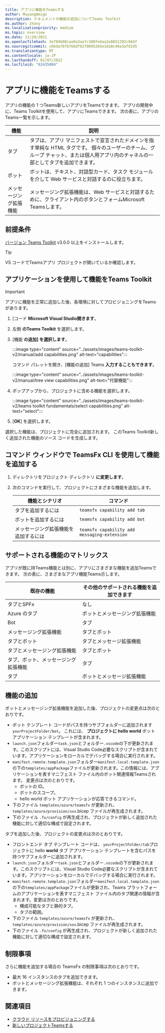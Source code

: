 ```yaml
---
title: アプリに機能をTeamsする
author: MuyangAmigo
description: ドキュメントの機能の追加についてTeams Toolkit
ms.author: zhany
ms.localizationpriority: medium
ms.topic: overview
ms.date: 11/29/2021
ms.openlocfilehash: 3e704b08caa9a3aafc388fe4aa2e8851292c944f
ms.sourcegitcommit: c66da76fb766df6270095265e1da8c49a3afd195
ms.translationtype: MT
ms.contentlocale: ja-JP
ms.lasthandoff: 02/07/2022
ms.locfileid: "62435804"
---
```

# <a name="add-capabilities-to-your-teams-apps"></a>アプリに機能をTeamsする

アプリの機能の 1 つTeams新しいアプリをTeamsできます。 アプリの開発中に、Teams Toolkitを使用して、アプリにTeamsできます。 次の表に、アプリのTeams一覧を示します。

|**機能**|**説明**|
|--------|-------------|
| タブ |  タブは、アプリ マニフェストで宣言されたドメインを指す単純な HTML タグです。 個々のユーザーのチーム、グループ チャット、または個人用アプリ内のチャネルの一部としてタブを追加できます。|
| ボット |  ボットは、テキスト、対話型カード、タスク モジュールを介して Web サービスと対話するのに役立ちます。|
| メッセージング拡張機能 | メッセージング拡張機能は、Web サービスと対話するために、クライアント内のボタンとフォームMicrosoft Teamsします。|

## <a name="prerequisite"></a>前提条件

[バージョン Teams Toolkit](https://marketplace.visualstudio.com/items?itemName=TeamsDevApp.ms-teams-vscode-extension) v3.0.0 以上をインストールします。

> [!TIP]
> VS コードでTeamsアプリ プロジェクトが開いているか確認します。

## <a name="add-capabilities-using-teams-toolkit"></a>アプリケーションを使用して機能をTeams Toolkit

> [!IMPORTANT]
> アプリに機能を正常に追加した後、各環境に対してプロビジョニングをTeamsがあります。

1. [コード **Microsoft Visual Studio開きます**。
1. 左側 **のTeams Toolkit** を選択します。
1. [機能 **の追加] を選択します**。

    :::image type="content" source="../assets/images/teams-toolkit-v2/manual/add capabilities.png" alt-text="capabilities":::

   コマンド パレットを開き、[機能の追加] Teams **入力することもできます**。 
      
    :::image type="content" source="../assets/images/teams-toolkit-v2/manual/tree view capabilities.png" alt-text="代替機能":::

1. ポップアップから、プロジェクトに含める機能を選択します。

    :::image type="content" source="../assets/images/teams-toolkit-v2/teams toolkit fundamentals/select capabilities.png" alt-text="select":::

1. [**OK**] を選択します。

選択した機能は、プロジェクトに完全に追加されます。 このTeams Toolkit新しく追加された機能のソース コードを生成します。

## <a name="add-capabilities-using-teamsfx-cli-in-command-window"></a>コマンド ウィンドウで TeamsFx CLI を使用して機能を追加する

1. ディレクトリをプロジェクト ディレクトリ **に変更します**。
1. 次のコマンドを実行して、プロジェクトにさまざまな機能を追加します。

   |機能とシナリオ| コマンド|
   |-----------------------|----------|
   |タブを追加するには|`teamsfx capability add tab`|
   |ボットを追加するには|`teamsfx capability add bot`|
   |メッセージング拡張機能を追加するには|`teamsfx capability add messaging-extension`|

## <a name="supported-capabilities-matrix"></a>サポートされる機能のマトリックス

アプリが既に持Teams機能とは別に、アプリにさまざまな機能を追加Teamsできます。 次の表に、さまざまなアプリ機能Teams示します。 

|既存の機能|その他のサポートされる機能を追加できます|
|--------------------|--------------------|
|タブとSPFx|なし|
|Azure のタブ|ボットとメッセージング拡張機能|
|Bot|タブ|
|メッセージング拡張機能|タブとボット|
|タブとボット|タブとメッセージ拡張機能|
|タブとメッセージング拡張機能|タブとボット|
|タブ、ボット、メッセージング拡張機能|タブ|
|タブ |ボットとメッセージ拡張機能|

## <a name="add-capabilities"></a>機能の追加

ボットとメッセージング拡張機能を追加した後、プロジェクトの変更点は次のとおりです。

- ボット テンプレート コードがパスを持つサブフォルダーに追加されます `yourProjectFolder/bot`。 これには、 **プロジェクトに hello world** ボット アプリケーション テンプレートが含まれます。
- `launch.json`フォルダー`task.json`とフォルダー`.vscode`の下が更新されます。このスクリプトには、Visual Studio Code必要なスクリプトが含まれています。アプリケーションをローカルでデバッグする場合に実行されます。 
- `manifest.remote.template.json`フォルダー`manifest.local.template.json`の下の`templates/appPackage`ファイルが更新されます。この情報には、アプリケーションを表すマニフェスト ファイル内のボット関連情報Teamsされます。 変更点は次のとおりです。
  - ボットの ID。
  - ボットのスコープ。
  - hello world ボット アプリケーションが応答できるコマンド。
- 下のファイル `templates/azure/teamsfx` が更新され、 `templates/azure/provision/xxx`.bicep ファイルが再生成されます。
- 下のファイル `.fx/config` が再生成され、プロジェクトが新しく追加された機能に対して適切な構成で設定されます。

タブを追加した後、プロジェクトの変更点は次のとおりです。

- フロントエンド タブ テンプレート コードは、 `yourProjectFolder/tab`プロジェクトに hello **world** タブ アプリケーション テンプレートを含むパスを持つサブフォルダーに追加されます。
- `launch.json`フォルダー`task.json`とフォルダー`.vscode`の下が更新されます。このスクリプトには、Visual Studio Code必要なスクリプトが含まれています。アプリケーションをローカルでデバッグする場合に実行されます。 
- `manifest.remote.template.json`フォルダー`manifest.local.template.json`の下の`templates/appPackage`ファイルが更新され、Teams プラットフォームのアプリケーションを表すマニフェスト ファイル内のタブ関連の情報が含まれます。変更は次のとおりです。
  - 構成可能なタブと静的タブ。
  - タブの範囲。
- 下のファイル `templates/azure/teamsfx` が更新され、 `templates/azure/provision/xxx`.bicep ファイルが再生成されます。
- 下のファイル `.fx/config` が再生成され、プロジェクトが新しく追加された機能に対して適切な構成で設定されます。

## <a name="limitations"></a>制限事項

さらに機能を追加する場合の TeamsFx の制限事項は次のとおりです。

* 最大 16 インスタンスのタブを追加できます。
* ボットとメッセージング拡張機能は、それぞれ 1 つのインスタンスに追加できます。

## <a name="see-also"></a>関連項目

* [クラウド リソースをプロビジョニングする](provision.md)
* [新しいプロジェクトTeamsする](create-new-project.md)
